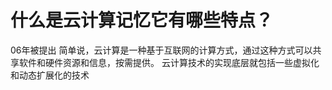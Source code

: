 # 什么是云计算记忆它有哪些特点？
06年被提出
简单说，云计算是一种基于互联网的计算方式，通过这种方式可以共享软件和硬件资源和信息，按需提供。
云计算技术的实现底层就包括一些虚拟化和动态扩展化的技术


